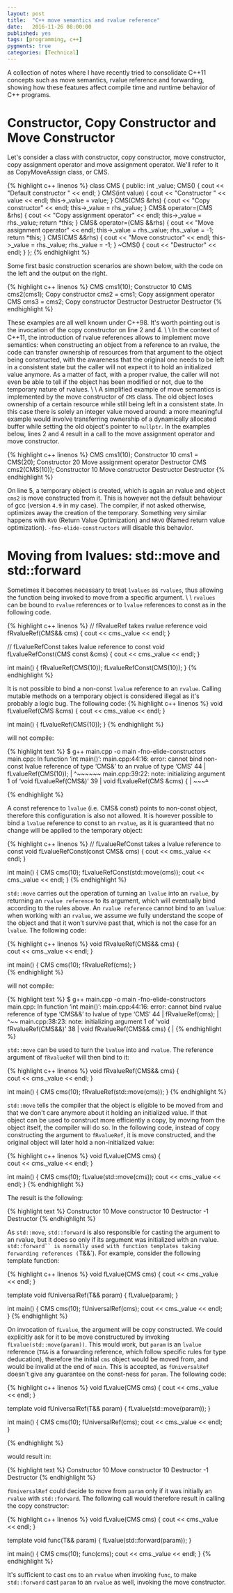 ```yaml
---
layout: post
title:  "C++ move semantics and rvalue reference"
date:   2016-11-26 08:00:00
published: yes
tags: [programming, c++]
pygments: true
categories: [Technical]
---
```


A collection of notes where I have recently tried to consolidate C++11 concepts such as move semantics, rvalue reference and forwarding,
showing how these features affect compile time and runtime behavior of C++ programs. 

Constructor, Copy Constructor and Move Constructor
=======

Let's consider a class with constructor, copy constructor, move constructor,
copy assignment operator and move assignment operator. We'll refer to it as
CopyMoveAssign class, or CMS.

{% highlight c++ linenos %}
class CMS {
public:
  int _value;
  CMS() {
    cout << "Default constructor " << endl;
  }
  CMS(int value) {
    cout << "Constructor " << value <<  endl;
    this->_value = value;
  }
  CMS(CMS &rhs) {
     cout << "Copy constructor" << endl;
     this->_value = rhs._value;
  }
  CMS& operator=(CMS &rhs) {
      cout << "Copy assignment operator" << endl;
      this->_value = rhs._value;
      return *this;
  }
  CMS& operator=(CMS &&rhs) {
      cout << "Move assignment operator" << endl;
      this->_value = rhs._value;
      rhs._value = -1;
      return *this;
  }
  CMS(CMS &&rhs) {
      cout << "Move constructor" << endl;
      this->_value = rhs._value;
      rhs._value = -1;
  }
  ~CMS() {
      cout << "Destructor" << endl;
   }
};
{% endhighlight %}

Some first basic construction scenarios are shown below, with the code on the 
left and the output on the right.

{% highlight c++ linenos %}
CMS cms1(10);     Constructor 10
CMS cms2(cms1);   Copy constructor
cms2 = cms1;      Copy assignment operator
CMS cms3 = cms2;  Copy constructor
                  Destructor
                  Destructor
                  Destructor
{% endhighlight %}

These examples are all well known under C++98. It's worth pointing
out is the invocation of the copy constructor on line 2 and 4.
\\
\\
In the context of C++11, the introduction of rvalue references allows to implement
move semantics: when constructing an object from a reference to an rvalue, the code
can transfer ownership of resources from that argument to the object being constructed, 
with the awareness that the original one needs to be left in a consistent state but 
the caller will not expect it to hold an initialized value anymore. As a matter
of fact, with a proper rvalue, the caller will not even be able to tell if the object
has been modified or not, due to the temporary nature of rvalues. 
\\
\\
A simplified example of move semantics is implemented by the move constructor
of `CMS` class. The old object loses ownership of a certain resource while still
being left in a consistent state. In this case there is solely an integer value 
moved around: a more meaningful example would involve transferring ownership of a 
dynamically allocated buffer while setting the old object's pointer to `nullptr`.
In the examples below, lines 2 and 4 result in a call to the move assignment 
operator and move constructor.

{% highlight c++ linenos  %}
CMS cms1(10);       Constructor 10
cms1 = CMS(20);     Constructor 20
                    Move assignment operator
                    Destructor
CMS cms2(CMS(10));  Constructor 10
                    Move constructor
                    Destructor
                    Destructor
{% endhighlight %}

On line 5, a temporary 
object is created, which is again an rvalue and object `cms2` is move constructed from it.
This is however not the default behaviour of gcc (version `4.9` in my case). The 
compiler, if not asked otherwise, optimizes away the creation of the temporary.
Something very similar happens with `RVO` (Return Value Optimization) and `NRVO`
(Named return value optimization). `-fno-elide-constructors` will disable this behavior.

Moving from lvalues: std::move and std::forward
=======
Sometimes it becomes necessary to treat `lvalues` as `rvalues`, thus allowing the 
function being invoked to move from a specific argument. 
\\
\\
`rvalues` can be bound to `rvalue` references or to `lvalue` references to const
as in the following code.


{% highlight c++ linenos  %}
// fRvalueRef takes rvalue reference
void fRvalueRef(CMS&& cms) {
    cout << cms._value << endl;
}

// fLvalueRefConst takes lvalue reference to const
void fLvalueRefConst(CMS const &cms) {
    cout << cms._value << endl;
}

int main() {
    fRvalueRef(CMS(10));
    fLvalueRefConst(CMS(10));
}
{% endhighlight %}

It is not possible to bind a non-const `lvalue` reference to an `rvalue`. Calling mutable methods 
on a temporary object is considered illegal as it's probably a logic bug. The following 
code:
{% highlight c++ linenos  %}
void fLvalueRef(CMS &cms) {
    cout << cms._value << endl;
}

int main() {
    fLvalueRef(CMS(10));
}
{% endhighlight %}

will not compile:

{% highlight text  %}
$ g++ main.cpp -o main -fno-elide-constructors
main.cpp: In function ‘int main()’:
main.cpp:44:16: error: cannot bind non-const lvalue reference of type ‘CMS&’ to an rvalue of type ‘CMS’
   44 |     fLvalueRef(CMS(10));
      |                ^~~~~~~
main.cpp:39:22: note:   initializing argument 1 of ‘void fLvalueRef(CMS&)’
   39 | void fLvalueRef(CMS &cms) {
      |                 ~~~~~^~~

{% endhighlight %}

A const reference to `lvalue` (i.e. CMS& const) points to non-const object, therefore
this configuration is also not allowed. It is however possible to bind a `lvalue` reference 
to const to an `rvalue`, as it is guaranteed that no change will be applied to the temporary object:

{% highlight c++ linenos  %}
// fLvalueRefConst takes a lvalue reference to const
void fLvalueRefConst(const CMS& cms) {
    cout << cms._value << endl;
}

int main() {
    CMS cms(10);
    fLvalueRefConst(std::move(cms));
    cout << cms._value << endl;
}
{% endhighlight %}


`std::move` carries out the operation of turning an `lvalue` into an `rvalue`, 
by returning an `rvalue reference` to its argument, which will eventually bind 
according to the rules above. An `rvalue reference` cannot  bind to an `lvalue`:
when working with an `rvalue`, we assume we fully understand the scope of the
object and that it won't survive past that, which is not the case for an `lvalue`.
The following code:

{% highlight c++ linenos %}
void fRvalueRef(CMS&& cms) {    
    cout << cms._value << endl;
}

int main() {
    CMS cms(10);
    fRvalueRef(cms);
}  
{% endhighlight %}

will not compile:

{% highlight text  %}
$ g++ main.cpp -o main -fno-elide-constructors
main.cpp: In function ‘int main()’:
main.cpp:44:16: error: cannot bind rvalue reference of type ‘CMS&&’ to lvalue of type ‘CMS’
   44 |     fRvalueRef(cms);
      |                ^~~
main.cpp:38:23: note:   initializing argument 1 of ‘void fRvalueRef(CMS&&)’
   38 | void fRvalueRef(CMS&& cms) {
      |
{% endhighlight %}

`std::move` can be used to turn the `lvalue` into and `rvalue`. The reference argument of
`fRvalueRef` will then bind to it:

{% highlight c++ linenos  %}
void fRvalueRef(CMS&& cms) {    
    cout << cms._value << endl;
}

int main() {
    CMS cms(10);
    fRvalueRef(std::move(cms));
}
{% endhighlight %}

`std::move` tells the compiler that the object is eligible to be moved from and 
that we don't care anymore about it holding an
initialized value. If that object can be used to construct more efficiently a copy, by
moving from the object itself, the compiler will do so. In the following code, instead of
copy constructing the argument to `fRvalueRef`, it is move constructed, and the original object
will later hold a non-initialized value:

{% highlight c++ linenos  %}
void fLvalue(CMS cms) {  
    cout << cms._value << endl;
}

int main() {
    CMS cms(10);
    fLvalue(std::move(cms));
    cout << cms._value << endl;
}
{% endhighlight %}

The result is the following:

{% highlight text  %}
Constructor 10
Move constructor
10
Destructor
-1
Destructor
{% endhighlight %}

As `std::move`, `std::forward` is also responsible for casting the argument to an rvalue,
but it does so only if its argument was initialized with an rvalue. `std::forward`` is normally
used with function templates taking forwarding references (`T&&`). For example, consider the following
template function:

{% highlight c++ linenos  %}
void fLvalue(CMS cms) {
    cout << cms._value << endl;
}

template<typename T> void fUniversalRef(T&& param) {
    fLvalue(param);
}

int main() {
    CMS cms(10);
    fUniversalRef(cms);
    cout << cms._value << endl;
}
{% endhighlight %}

On invocation of `fLvalue`, the argument will be copy constructed. We could explicitly ask for it 
to be move constructured by invoking `fLvalue(std::move(param))`. This would work, but `param`
is an `lvalue` reference (`T&&` is a forwarding reference, which follow specific rules for
type deducation), therefore the initial `cms` object would be moved from, and would be invalid
at the end of `main`. This is accepted, as `fUniversalRef` doesn't give any guarantee on the const-ness
for `param`. The following code:


{% highlight c++ linenos  %}
void fLvalue(CMS cms) {
    cout << cms._value << endl;
}

template<typename T> void fUniversalRef(T&& param) {
    fLvalue(std::move(param));
}   
        
int main() {
    CMS cms(10);
    fUniversalRef(cms);
    cout << cms._value << endl;
}

{% endhighlight %}

would result in:

{% highlight text  %}
Constructor 10
Move constructor
10
Destructor
-1
Destructor
{% endhighlight %}


`fUniversalRef` could decide to move from `param` only if it was initially an `rvalue` with `std::forward`.
The following call would therefore result in calling the copy constructor:

{% highlight c++ linenos  %}
void fLvalue(CMS cms) {
    cout << cms._value << endl;
}

template<typename T> void func(T&& param) {
    fLvalue(std::forward<T>(param));
}

int main() {
    CMS cms(10);
    func(cms);
    cout << cms._value << endl;
}
{% endhighlight %}

It's sufficient to cast `cms` to an `rvalue` when invoking `func`, to make `std::forward`
cast `param` to an `rvalue` as well, invoking the move constructor.

